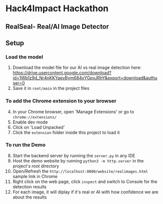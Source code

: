 # Hack4Impact Hackathon
## RealSeal- Real/AI Image Detector 


## Setup

### Load the model
1. Download the model file for our AI vs real image detection here: https://drive.usercontent.google.com/download?id=1Wb1z9d_Nr4nKKYaevBym684xYGpvJRhY&export=download&authuser=0
2. Save it in `root/main` in the project files

### To add the Chrome extension to your browser
4. In your Chrome browser, open 'Manage Extensions' or go to `chrome://extensions/`
5. Enable dev mode
6. Click on 'Load Unpacked'
7. Click the `extension` folder inside this project to load it

### To run the Demo
8. Start the backend server by running the `server.py` in any IDE
9. Host the demo website by running `python3 -m http.server` in the project's root directory
10. Open/Refresh the `http://localhost:8000/website/realimages.html` sample link in Chrome
11. Right click on the web page, click `inspect` and switch to Console for the detection results
12. For each image, it will diplay if it's real or AI with how confidence we are about the results
